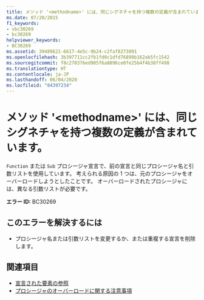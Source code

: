 ```yaml
---
title: メソッド '<methodname>' には、同じシグネチャを持つ複数の定義が含まれています。
ms.date: 07/20/2015
f1_keywords:
- vbc30269
- bc30269
helpviewer_keywords:
- BC30269
ms.assetid: 39489621-6617-4e5c-9b24-c2faf8273891
ms.openlocfilehash: 3b397711cc2fb1fd0c1dfd76899b162ab5fc1542
ms.sourcegitcommit: f8c270376ed905f6a8896ce0fe25b4f4b38ff498
ms.translationtype: HT
ms.contentlocale: ja-JP
ms.lasthandoff: 06/04/2020
ms.locfileid: "84397234"
---
```

# <a name="methodname-has-multiple-definitions-with-identical-signatures"></a>メソッド '\<methodname>' には、同じシグネチャを持つ複数の定義が含まれています。
`Function` または `Sub` プロシージャ宣言で、前の宣言と同じプロシージャ名と引数リストを使用しています。 考えられる原因の 1 つは、元のプロシージャをオーバーロードしようとしたことです。 オーバーロードされたプロシージャには、異なる引数リストが必要です。  
  
 **エラー ID:** BC30269  
  
## <a name="to-correct-this-error"></a>このエラーを解決するには  
  
- プロシージャ名または引数リストを変更するか、または重複する宣言を削除します。  
  
## <a name="see-also"></a>関連項目

- [宣言された要素の参照](../../programming-guide/language-features/declared-elements/references-to-declared-elements.md)
- [プロシージャのオーバーロードに関する注意事項](../../programming-guide/language-features/procedures/considerations-in-overloading-procedures.md)
